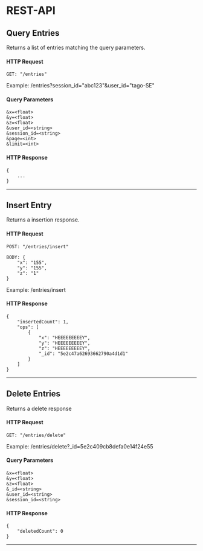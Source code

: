 # REST-API

## Query Entries

Returns a list of entries matching the query parameters. 


#### HTTP Request

    GET: "/entries"

Example:    /entries?session_id="abc123"&user_id="tago-SE"

#### Query Parameters

    
    &x=<float> 
    &y=<float>
    &z=<float>
    &user_id=<string> 
    &session_id=<string>   
    &page=<int>  
    &limit=<int> 

#### HTTP Response 

    {
        ...
    }

---

## Insert Entry 

Returns a insertion response. 


#### HTTP Request

    POST: "/entries/insert"

    BODY: {
        "x": "155",
        "y": "155",
        "z": "1"
    }

Example:    /entries/insert

#### HTTP Response 

    {
        "insertedCount": 1,
        "ops": [
            {
                "x": "HEEEEEEEEEY",
                "y": "HEEEEEEEEEY",
                "z": "HEEEEEEEEEY",
                "_id": "5e2c47a62693662790a4d1d1"
            }
        ]
    }

---

## Delete Entries 

Returns a delete response 

#### HTTP Request

    GET: "/entries/delete"

Example:    /entries/delete?_id=5e2c409cb8defa0e14f24e55

#### Query Parameters

    
    &x=<float> 
    &y=<float>
    &z=<float>
    &_id=<string>              
    &user_id=<string> 
    &session_id=<string> 

#### HTTP Response 

    {
        "deletedCount": 0
    }

---
